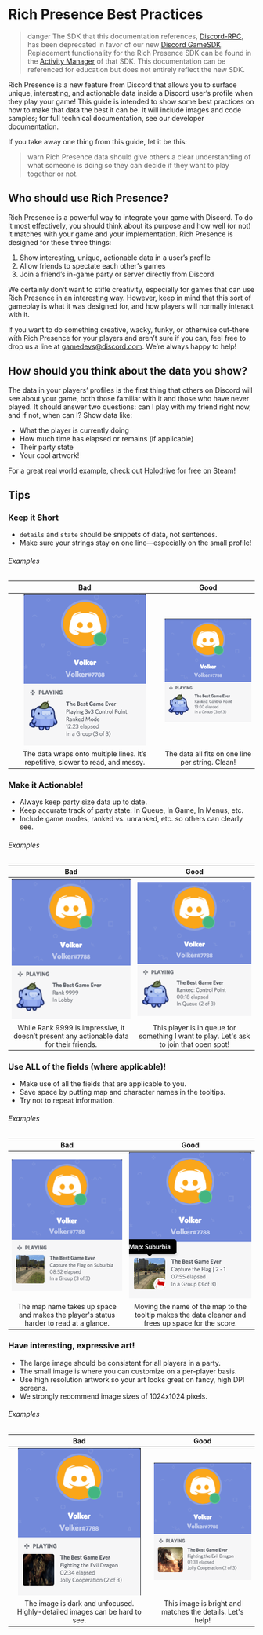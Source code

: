 # Rich Presence Best Practices

> danger
> The SDK that this documentation references, [Discord-RPC](https://github.com/discord/discord-rpc), has been deprecated in favor of our new [Discord GameSDK](#DOCS_GAME_SDK_SDK_STARTER_GUIDE/). Replacement functionality for the Rich Presence SDK can be found in the [Activity Manager](#DOCS_GAME_SDK_ACTIVITIES/) of that SDK. This documentation can be referenced for education but does not entirely reflect the new SDK.

Rich Presence is a new feature from Discord that allows you to surface unique, interesting, and actionable data inside a Discord user’s profile when they play your game! This guide is intended to show some best practices on how to make that data the best it can be. It will include images and code samples; for full technical documentation, see our developer documentation.

If you take away one thing from this guide, let it be this:

> warn
> Rich Presence data should give others a clear understanding of what someone is doing so they can decide if they want to play together or not.

## Who should use Rich Presence?

Rich Presence is a powerful way to integrate your game with Discord. To do it most effectively, you should think about its purpose and how well (or not) it matches with your game and your implementation. Rich Presence is designed for these three things:

1. Show interesting, unique, actionable data in a user’s profile
2. Allow friends to spectate each other’s games
3. Join a friend’s in-game party or server directly from Discord

We certainly don’t want to stifle creativity, especially for games that can use Rich Presence in an interesting way. However, keep in mind that this sort of gameplay is what it was designed for, and how players will normally interact with it.

If you want to do something creative, wacky, funky, or otherwise out-there with Rich Presence for your players and aren’t sure if you can, feel free to drop us a line at [gamedevs@discord.com](mailto:gamedevs@discord.com). We’re always happy to help!

## How should you think about the data you show?

The data in your players’ profiles is the first thing that others on Discord will see about your game, both those familiar with it and those who have never played. It should answer two questions: can I play with my friend right now, and if not, when can I? Show data like:

- What the player is currently doing
- How much time has elapsed or remains (if applicable)
- Their party state
- Your cool artwork!

For a great real world example, check out [Holodrive](https://store.steampowered.com/app/370770/Holodrive/) for free on Steam!

## Tips

### Keep it Short

- `details` and `state` should be snippets of data, not sentences.
- Make sure your strings stay on one line—especially on the small profile!

###### Examples

|                                       Bad                                                    |                       Good                                                                          |
| :------------------------------------------------------------------------------------------: | :-------------------------------------------------------------------------------------------------: |
| ![A rich presence string that is too long and does not fit on one line](../../images/rp-long-strings.png) | ![Screenshot of a good rich presence string that is concise and easy to read](../../images/rp-short-strings.png) |
| The data wraps onto multiple lines. It’s repetitive, slower to read, and messy.              | The data all fits on one line per string. Clean!                                                    |

### Make it Actionable!

- Always keep party size data up to date.
- Keep accurate track of party state: In Queue, In Game, In Menus, etc.
- Include game modes, ranked vs. unranked, etc. so others can clearly see.

###### Examples

|                                           Bad                                             |                                          Good                                                                                                     |
| :---------------------------------------------------------------------------------------: | :-----------------------------------------------------------------------------------------------------------------------------------------------: |
| ![Screenshot of a rich presence string reading "Rank 9999"](../../images/rp-non-actionable.png)        | ![Screenshot of a good rich presence string shows a game mode of "Ranked: Control Point" and that the user is in a queue](../../images/rp-actionable.png)      |
| While Rank 9999 is impressive, it doesn’t present any actionable data for their friends.  | This player is in queue for something I want to play. Let's ask to join that open spot!                                                           |

### Use ALL of the fields (where applicable)!

- Make use of all the fields that are applicable to you.
- Save space by putting map and character names in the tooltips.
- Try not to repeat information.

###### Examples

|                                          Bad                                                    |                                                Good                                                                             |
| :---------------------------------------------------------------------------------------------: | :-----------------------------------------------------------------------------------------------------------------------------: |
| ![Screenshot of a rich presence string that is hard to read at a glance](../../images/rp-not-all-fields.png) | ![Screenshot of a good rich presence that takes advantage of storing less important information in tooltips](../../images/rp-all-fields.png) |
| The map name takes up space and makes the player's status harder to read at a glance.           | Moving the name of the map to the tooltip makes the data cleaner and frees up space for the score.                              |

### Have interesting, expressive art!

- The large image should be consistent for all players in a party.
- The small image is where you can customize on a per-player basis.
- Use high resolution artwork so your art looks great on fancy, high DPI screens.
- We strongly recommend image sizes of 1024x1024 pixels.

###### Examples

|                                     Bad                                               |                           Good                                                       |
| :-----------------------------------------------------------------------------------: | :----------------------------------------------------------------------------------: |
| ![Screenshot of a rich presence icon that is too dark to see clearly](../../images/rp-bad-art.png) | ![Screenshot of a rich presence icon that is clear and detailed](../../images/rp-good-art.png)    |
| The image is dark and unfocused. Highly-detailed images can be hard to see.           | This image is bright and matches the details. Let's help!                            |
